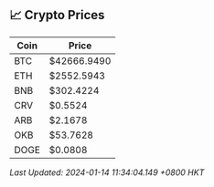 ## 📈 Crypto Prices

| Coin | Price |
| ---- | ----- |
| BTC | $42666.9490 |
| ETH | $2552.5943 |
| BNB | $302.4224 |
| CRV | $0.5524 |
| ARB | $2.1678 |
| OKB | $53.7628 |
| DOGE | $0.0808 |

_Last Updated: 2024-01-14 11:34:04.149 +0800 HKT_